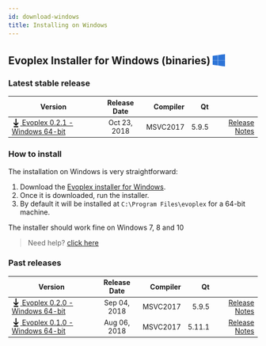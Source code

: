 ```yaml
---
id: download-windows
title: Installing on Windows
---
```


## Evoplex Installer for Windows (binaries) <img src="/img/windows-logo.png" width="25" style="vertical-align: sub;">

### Latest stable release

| Version             | Release Date  | Compiler  | Qt    |     |
| ------------------- |:-------------:| ---------:| -----:| ---:|
| [<img src="/img/download-black.svg" width="17" style="vertical-align: sub;"> Evoplex 0.2.1 - Windows 64-bit](https://github.com/evoplex/evoplex/releases/download/v0.2.1/evoplex_0.2.1.win64.exe) | Oct 23, 2018    | MSVC2017 | 5.9.5| [Release Notes](/blog/2018/10/23/evoplex-021-released) |

### How to install

The installation on Windows is very straightforward:

1. Download the [Evoplex installer for Windows](#latest-stable-release).
2. Once it is downloaded, run the installer.
3. By default it will be installed at `C:\Program Files\evoplex` for a 64-bit machine.

The installer should work fine on Windows 7, 8 and 10

> Need help? [click here](/help)

### Past releases

| Version             | Release Date  | Compiler  | Qt    |     |
| ------------------- |:-------------:| ---------:| -----:| ---:|
| [<img src="/img/download-black.svg" width="17" style="vertical-align: sub;"> Evoplex 0.2.0 - Windows 64-bit](https://github.com/evoplex/evoplex/releases/download/v0.2.0/evoplex_0.2.0.win64.exe) | Sep 04, 2018    | MSVC2017 | 5.9.5| [Release Notes](/blog/2018/09/04/evoplex-020-released) |
| [<img src="/img/download-black.svg" width="17" style="vertical-align: sub;"> Evoplex 0.1.0 - Windows 64-bit](https://github.com/evoplex/evoplex/releases/download/v0.1.0/evoplex_0.1.0.win64.exe) | Aug 06, 2018    | MSVC2017 | 5.11.1| [Release Notes](/blog/2018/08/06/evoplex-010-released) |




